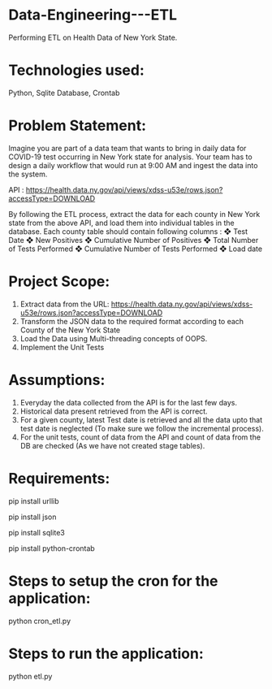 # Data-Engineering---ETL
Performing ETL on Health Data of New York State.

# Technologies used:
Python, Sqlite Database, Crontab

# Problem Statement:
Imagine you are part of a data team that wants to bring in daily data for COVID-19 test occurring in New York state for analysis. Your team has to design a daily
workflow that would run at 9:00 AM and ingest the data into the system.

API : https://health.data.ny.gov/api/views/xdss-u53e/rows.json?accessType=DOWNLOAD

By following the ETL process, extract the data for each county in New York state from
the above API, and load them into individual tables in the database. Each county table
should contain following columns :
❖ Test Date
❖ New Positives
❖ Cumulative Number of Positives
❖ Total Number of Tests Performed
❖ Cumulative Number of Tests Performed
❖ Load date


# Project Scope:
1) Extract data from the URL: https://health.data.ny.gov/api/views/xdss-u53e/rows.json?accessType=DOWNLOAD
2) Transform the JSON data to the required format according to each County of the New York State
3) Load the Data using Multi-threading concepts of OOPS.
4) Implement the Unit Tests

# Assumptions:
1) Everyday the data collected from the API is for the last few days.
2) Historical data present retrieved from the API is correct.
3) For a given county, latest Test date is retrieved and all the data upto that test date is neglected (To make sure we follow the incremental process).
4) For the unit tests, count of data from the API and count of data from the DB are checked (As we have not created stage tables).

# Requirements:
pip install urllib

pip install json

pip install sqlite3

pip install python-crontab

# Steps to setup the cron for the application:
python cron_etl.py

# Steps to run the application:
python etl.py

